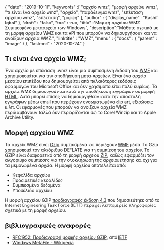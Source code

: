 {
  "date" : "2019-10-11",
  "keywords" :[ "αρχείο wmz", "μορφή αρχείου wmz", "τι είναι ένα αρχείο wmz", "αρχείο", "παράδειγμα wmz", "επέκταση αρχείου wmz", "επέκταση", "μορφή" ],
  "author" : {
    "display_name" : "Kashif Iqbal"
},
  "draft" : "false",
  "toc" : true,
  "title" :"Μορφή αρχείου WMZ - Συμπιεσμένο μετααρχείο των Windows",
  "description":"Μάθετε σχετικά με τη μορφή αρχείου WMZ και τα API που μπορούν να δημιουργήσουν και να ανοίξουν αρχεία WMZ.",
  "linktitle" : "WMZ",
  "menu" : {
    "docs" : {
      "parent" : "image"
}
},
  "lastmod" : "2020-10-24"
}

## Τι είναι ένα αρχείο WMZ;

Ένα αρχείο με επέκταση .wmz είναι μια συμπιεσμένη έκδοση του [WMF](/el/image/wmf/) και χρησιμοποιείται για την αποθήκευση μετα-αρχείων. Είναι ένα αρχείο μεσαίου επιπέδου που δημιουργείται από παλαιότερες εκδόσεις εφαρμογών του Microsoft Office και δεν χρησιμοποιείται πολύ ευρέως. Τα αρχεία WMZ δημιουργούνται κατά την αποθήκευση εγγράφων σε μορφή [HTML](/el/web/html/). Αυτά μπορεί επίσης να δημιουργηθούν κατά την αποστολή εγγράφων μέσω email που περιέχουν ενσωματωμένα clip art, εξισώσεις κ.λπ. Οι εφαρμογές που μπορούν να ανοίξουν αρχεία WMZ περιλαμβάνουν (αλλά δεν περιορίζονται σε) το Corel Winzip και το Apple Archive Utility.

## Μορφή αρχείου WMZ

Τα αρχεία WMZ είναι [Gzip](/el/compression/gz/) συμπιεσμένα και περιέχουν [WMF](/el/image/wmf/) μέσα. Το Gzip χρησιμοποιεί τον αλγόριθμο DEFLATE για τη συμπίεση του αρχείου. Το GZIP είναι διαφορετικό από τη μορφή αρχείου [ZIP](/el/compression/zip/), καθώς εφαρμόζει τον αλγόριθμο συμπίεσης για την ολοκλήρωση της αρχειοθέτησης και όχι για τα μεμονωμένα αρχεία. Η μορφή αρχείου αποτελείται από:

* Κεφαλίδα αρχείου
* Προαιρετικές κεφαλίδες
* Συμπιεσμένα δεδομένα
* Υποσέλιδο αρχείου

Η μορφή αρχείου GZIP [προδιαγραφές έκδοση 4.3](https://datatracker.ietf.org/doc/html/rfc1952) που δημοσιεύτηκε από το Internet Engineering Task Force (IETF) περιέχει λεπτομερείς πληροφορίες σχετικά με τη μορφή αρχείου.

## βιβλιογραφικές αναφορές

* [RFC1952: Προδιαγραφή μορφής αρχείου GZIP](https://datatracker.ietf.org/doc/html/rfc1952), από [IETF](https://www.ietf.org)
* [Windows MetaFile - Wikipedia](https://en.wikipedia.org/wiki/Windows_Metafile)

